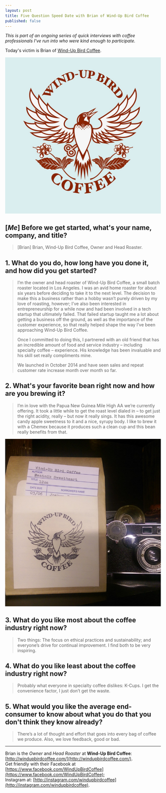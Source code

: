 ```yaml
---
layout: post
title: Five Question Speed Date with Brian of Wind-Up Bird Coffee
published: false
---
```

*This is part of an ongoing series of quick interviews with coffee professionals I've run into who were kind enough to participate.*

Today's victim is Brian of [Wind-Up Bird Coffee](http://windupbirdcoffee.com/).

![Wind-Up Bird Coffee](https://raw.githubusercontent.com/toddat/spelled-coffee/gh-pages/industry/img/wubc-logo.jpg)

<!--more-->

## [*Me*] Before we get started, what's your name, company, and title?

>[Brian]  Brian, Wind-Up Bird Coffee, Owner and Head Roaster.

## 1. What do you do, how long have you done it, and how did you get started?

>I’m the owner and head roaster of Wind-Up Bird Coffee, a small batch roaster located in Los Angeles. I was an avid home roaster for about six years before deciding to take it to the next level. The decision to make this a business rather than a hobby wasn’t purely driven by my love of roasting, however; I’ve also been interested in entrepreneurship for a while now and had been involved in a tech startup that ultimately failed. That failed startup taught me a lot about getting a business off the ground, as well as the importance of the customer experience, so that really helped shape the way I’ve been approaching Wind-Up Bird Coffee.
> 
>Once I committed to doing this, I partnered with an old friend that has an incredible amount of food and service industry – including specialty coffee – experience. His knowledge has been invaluable and his skill set really compliments mine. 
>
>We launched in October 2014 and have seen sales and repeat customer rate increase month over month so far.  

## 2. What's your favorite bean right now and how are you brewing it?

>I’m in love with the Papua New Guinea Mile High AA we’re currently offering. It took a little while to get the roast level dialed in – to get just the right acidity, really – but now it really sings. It has this awesome candy apple sweetness to it and a nice, syrupy body. I like to brew it with a Chemex because it produces such a clean cup and this bean really benefits from that.

![Wind-Up Bird Coffee Bag & Camera](https://raw.githubusercontent.com/toddat/spelled-coffee/gh-pages/industry/img/wubc-bag.jpg)

## 3. What do you like most about the coffee industry right now?

>Two things: The focus on ethical practices and sustainability; and everyone’s drive for continual improvement. I find both to be very inspiring.

## 4. What do you like least about the coffee industry right now?

>Probably what everyone in specialty coffee dislikes: K-Cups. I get the convenience factor, I just don’t get the waste.

## 5. What would you like the average end-consumer to know about what you do that you don't think they know already?

>There’s a lot of thought and effort that goes into every bag of coffee we produce. Also, we love feedback, good or bad.

---

Brian is the *Owner* and *Head Roaster* at **Wind-Up Bird Coffee**: [http://windupbirdcoffee.com/](http://windupbirdcoffee.com/).  
Get friendly with their Facebook at [https://www.facebook.com/WindUpBirdCoffee](https://www.facebook.com/WindUpBirdCoffee);  
Instagram at: [http://instagram.com/windupbirdcoffee](http://instagram.com/windupbirdcoffee).
